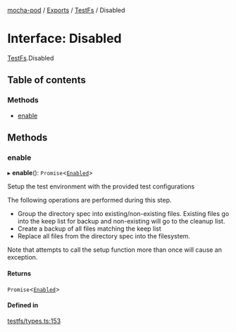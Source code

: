 [mocha-pod](../README.md) / [Exports](../modules.md) / [TestFs](../modules/TestFs.md) / Disabled

# Interface: Disabled

[TestFs](../modules/TestFs.md).Disabled

## Table of contents

### Methods

- [enable](TestFs.Disabled.md#enable)

## Methods

### <a id="enable" name="enable"></a> enable

▸ **enable**(): `Promise`<[`Enabled`](TestFs.Enabled.md)\>

Setup the test environment with the provided test configurations

The following operations are performed during this step.

- Group the directory spec into existing/non-existing files. Existing files go into the keep list for backup and non-existing will go to the cleanup list.
- Create a backup of all files matching the keep list
- Replace all files from the directory spec into the filesystem.

Note that attempts to call the setup function more than once will cause an exception.

#### Returns

`Promise`<[`Enabled`](TestFs.Enabled.md)\>

#### Defined in

[testfs/types.ts:153](https://github.com/balena-io-modules/mocha-pod/blob/6ce4164/lib/testfs/types.ts#L153)
